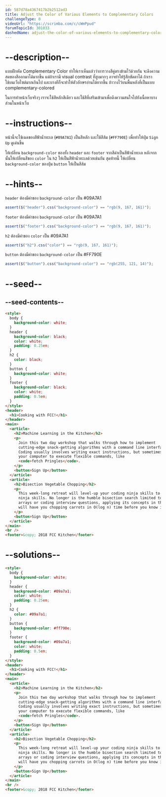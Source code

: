 ```yaml
---
id: 587d78a4367417b2b2512ad3
title: Adjust the Color of Various Elements to Complementary Colors
challengeType: 0
videoUrl: "https://scrimba.com/c/cWmPpud"
forumTopicId: 301033
dashedName: adjust-the-color-of-various-elements-to-complementary-colors
---
```


# --description--

แบบฝึกหัด Complementary Color ทำให้เราเห็นแล้วว่าการวางสีคู่ตรงข้ามไว้ด้วยกัน จะดึงความสดของสีออกมาได้มากขึ้น
แต่ถ้าเรามี visual contrast ที่สูงมากๆ อาจทำให้รู้สึกขัดตาได้ ถ้าเราใช้บนเว็บไซต์มากเกินไป และบางทีก็จะทำให้ตัวอักษรอ่านได้ยากขึ้น ถ้าวางไว้บนพื้นหลังที่เป็นแบบ complementary-colored

ในการทำหน้าเว็บจริงๆ เราจะใช้สีหลักสีเดียว และใช้สีที่เสริมเข้ามาเพื่อดึงความสนใจไปยังเนื้อหาบางส่วนในหน้าเว็บ

# --instructions--

หน้านี้จะใช้เฉดของสีฟ้าน้ำทะเล (`#09A7A1`) เป็นสีหลัก และใช้สีส้ม (`#FF790E`) เพื่อทำให้ปุ่ม `Sign Up` ดูเด่นขึ้น

ให้เปลี่ยน `background-color` ของทั้ง `header` และ `footer` จากสีดำเป็นสีฟ้าน้ำทะเล
หลังจากนั้นให้เปลี่ยนสีของ `color` ใน `h2` ให้เป็นสีฟ้าน้ำทะเลด้วยเช่นกัน
สุดท้ายนี้ ให้เปลี่ยน `background-color` ของปุ่ม `button` ให้เป็นสีส้ม

# --hints--

`header` ต้องมีค่าของ `background-color` เป็น #09A7A1

```js
assert($("header").css("background-color") == "rgb(9, 167, 161)");
```

`footer` ต้องมีค่าของ `background-color` เป็น #09A7A1

```js
assert($("footer").css("background-color") == "rgb(9, 167, 161)");
```

`h2` ต้องมีค่าของ `color` เป็น #09A7A1

```js
assert($("h2").css("color") == "rgb(9, 167, 161)");
```

`button` ต้องมีค่าของ `background-color` เป็น #FF790E

```js
assert($("button").css("background-color") == "rgb(255, 121, 14)");
```

# --seed--

## --seed-contents--

```html
<style>
  body {
    background-color: white;
  }
  header {
    background-color: black;
    color: white;
    padding: 0.25em;
  }
  h2 {
    color: black;
  }
  button {
    background-color: white;
  }
  footer {
    background-color: black;
    color: white;
    padding: 0.5em;
  }
</style>
<header>
  <h1>Cooking with FCC!</h1>
</header>
<main>
  <article>
    <h2>Machine Learning in the Kitchen</h2>
    <p>
      Join this two day workshop that walks through how to implement
      cutting-edge snack-getting algorithms with a command line interface.
      Coding usually involves writing exact instructions, but sometimes you need
      your computer to execute flexible commands, like
      <code>fetch Pringles</code>.
    </p>
    <button>Sign Up</button>
  </article>
  <article>
    <h2>Bisection Vegetable Chopping</h2>
    <p>
      This week-long retreat will level-up your coding ninja skills to actual
      ninja skills. No longer is the humble bisection search limited to sorted
      arrays or coding interview questions, applying its concepts in the kitchen
      will have you chopping carrots in O(log n) time before you know it.
    </p>
    <button>Sign Up</button>
  </article>
</main>
<br />
<footer>&copy; 2018 FCC Kitchen</footer>
```

# --solutions--

```html
<style>
  body {
    background-color: white;
  }
  header {
    background-color: #09a7a1;
    color: white;
    padding: 0.25em;
  }
  h2 {
    color: #09a7a1;
  }
  button {
    background-color: #ff790e;
  }
  footer {
    background-color: #09a7a1;
    color: white;
    padding: 0.5em;
  }
</style>
<header>
  <h1>Cooking with FCC!</h1>
</header>
<main>
  <article>
    <h2>Machine Learning in the Kitchen</h2>
    <p>
      Join this two day workshop that walks through how to implement
      cutting-edge snack-getting algorithms with a command line interface.
      Coding usually involves writing exact instructions, but sometimes you need
      your computer to execute flexible commands, like
      <code>fetch Pringles</code>.
    </p>
    <button>Sign Up</button>
  </article>
  <article>
    <h2>Bisection Vegetable Chopping</h2>
    <p>
      This week-long retreat will level-up your coding ninja skills to actual
      ninja skills. No longer is the humble bisection search limited to sorted
      arrays or coding interview questions, applying its concepts in the kitchen
      will have you chopping carrots in O(log n) time before you know it.
    </p>
    <button>Sign Up</button>
  </article>
</main>
<br />
<footer>&copy; 2018 FCC Kitchen</footer>
```
